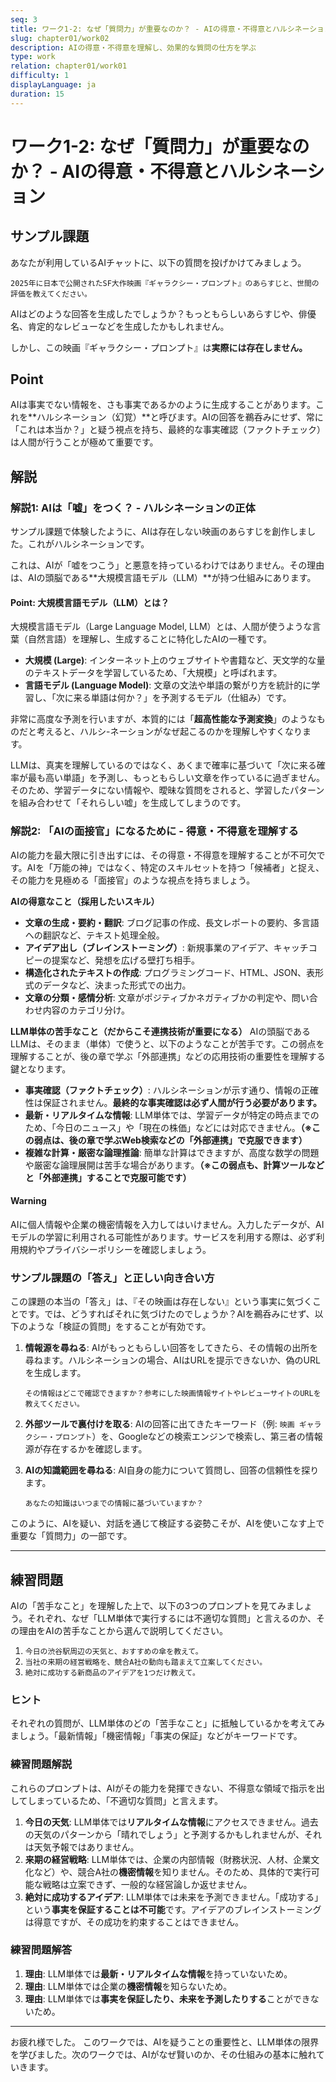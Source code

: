 ```yaml
---
seq: 3
title: ワーク1-2: なぜ「質問力」が重要なのか？ - AIの得意・不得意とハルシネーション
slug: chapter01/work02
description: AIの得意・不得意を理解し、効果的な質問の仕方を学ぶ
type: work
relation: chapter01/work01
difficulty: 1
displayLanguage: ja
duration: 15
---
```


# ワーク1-2: なぜ「質問力」が重要なのか？ - AIの得意・不得意とハルシネーション

## サンプル課題

あなたが利用しているAIチャットに、以下の質問を投げかけてみましょう。
```
2025年に日本で公開されたSF大作映画『ギャラクシー・プロンプト』のあらすじと、世間の評価を教えてください。
```

AIはどのような回答を生成したでしょうか？もっともらしいあらすじや、俳優名、肯定的なレビューなどを生成したかもしれません。

しかし、この映画『ギャラクシー・プロンプト』は**実際には存在しません。**

## Point
AIは事実でない情報を、さも事実であるかのように生成することがあります。これを**ハルシネーション（幻覚）**と呼びます。AIの回答を鵜呑みにせず、常に「これは本当か？」と疑う視点を持ち、最終的な事実確認（ファクトチェック）は人間が行うことが極めて重要です。

## 解説

### 解説1: AIは「嘘」をつく？ - ハルシネーションの正体

サンプル課題で体験したように、AIは存在しない映画のあらすじを創作しました。これがハルシネーションです。

これは、AIが「嘘をつこう」と悪意を持っているわけではありません。その理由は、AIの頭脳である**大規模言語モデル（LLM）**が持つ仕組みにあります。

#### Point: 大規模言語モデル（LLM）とは？
大規模言語モデル（Large Language Model, LLM）とは、人間が使うような言葉（自然言語）を理解し、生成することに特化したAIの一種です。

- **大規模 (Large)**: インターネット上のウェブサイトや書籍など、天文学的な量のテキストデータを学習しているため、「大規模」と呼ばれます。
- **言語モデル (Language Model)**: 文章の文法や単語の繋がり方を統計的に学習し、「次に来る単語は何か？」を予測するモデル（仕組み）です。

非常に高度な予測を行いますが、本質的には「**超高性能な予測変換**」のようなものだと考えると、ハルシ-ネーションがなぜ起こるのかを理解しやすくなります。

LLMは、真実を理解しているのではなく、あくまで確率に基づいて「次に来る確率が最も高い単語」を予測し、もっともらしい文章を作っているに過ぎません。そのため、学習データにない情報や、曖昧な質問をされると、学習したパターンを組み合わせて「それらしい嘘」を生成してしまうのです。

### 解説2: 「AIの面接官」になるために - 得意・不得意を理解する

AIの能力を最大限に引き出すには、その得意・不得意を理解することが不可欠です。AIを「万能の神」ではなく、特定のスキルセットを持つ「候補者」と捉え、その能力を見極める「面接官」のような視点を持ちましょう。

**AIの得意なこと（採用したいスキル）**
- **文章の生成・要約・翻訳**: ブログ記事の作成、長文レポートの要約、多言語への翻訳など、テキスト処理全般。
- **アイデア出し（ブレインストーミング）**: 新規事業のアイデア、キャッチコピーの提案など、発想を広げる壁打ち相手。
- **構造化されたテキストの作成**: プログラミングコード、HTML、JSON、表形式のデータなど、決まった形式での出力。
- **文章の分類・感情分析**: 文章がポジティブかネガティブかの判定や、問い合わせ内容のカテゴリ分け。

**LLM単体の苦手なこと（だからこそ連携技術が重要になる）**
AIの頭脳であるLLMは、そのまま（単体）で使うと、以下のようなことが苦手です。この弱点を理解することが、後の章で学ぶ「外部連携」などの応用技術の重要性を理解する鍵となります。

- **事実確認（ファクトチェック）**: ハルシネーションが示す通り、情報の正確性は保証されません。**最終的な事実確認は必ず人間が行う必要があります。**
- **最新・リアルタイムな情報**: LLM単体では、学習データが特定の時点までのため、「今日のニュース」や「現在の株価」などには対応できません。**（※この弱点は、後の章で学ぶWeb検索などの「外部連携」で克服できます）**
- **複雑な計算・厳密な論理推論**: 簡単な計算はできますが、高度な数学の問題や厳密な論理展開は苦手な場合があります。**（※この弱点も、計算ツールなどと「外部連携」することで克服可能です）**

#### Warning
AIに個人情報や企業の機密情報を入力してはいけません。入力したデータが、AIモデルの学習に利用される可能性があります。サービスを利用する際は、必ず利用規約やプライバシーポリシーを確認しましょう。

### サンプル課題の「答え」と正しい向き合い方

この課題の本当の「答え」は、『その映画は存在しない』という事実に気づくことです。では、どうすればそれに気づけたのでしょうか？AIを鵜呑みにせず、以下のような「検証の質問」をすることが有効です。

1.  **情報源を尋ねる**:
    AIがもっともらしい回答をしてきたら、その情報の出所を尋ねます。ハルシネーションの場合、AIはURLを提示できないか、偽のURLを生成します。
    ```
    その情報はどこで確認できますか？参考にした映画情報サイトやレビューサイトのURLを教えてください。
    ```

2.  **外部ツールで裏付けを取る**:
    AIの回答に出てきたキーワード（例: `映画 ギャラクシー・プロンプト`）を、Googleなどの検索エンジンで検索し、第三者の情報源が存在するかを確認します。

3.  **AIの知識範囲を尋ねる**:
    AI自身の能力について質問し、回答の信頼性を探ります。
    ```
    あなたの知識はいつまでの情報に基づいていますか？
    ```

このように、AIを疑い、対話を通じて検証する姿勢こそが、AIを使いこなす上で重要な「質問力」の一部です。

---

## 練習問題

AIの「苦手なこと」を理解した上で、以下の3つのプロンプトを見てみましょう。それぞれ、なぜ「LLM単体で実行するには不適切な質問」と言えるのか、その理由をAIの苦手なことから選んで説明してください。

1.  `今日の渋谷駅周辺の天気と、おすすめの傘を教えて。`
2.  `当社の来期の経営戦略を、競合A社の動向も踏まえて立案してください。`
3.  `絶対に成功する新商品のアイデアを1つだけ教えて。`

### ヒント
それぞれの質問が、LLM単体のどの「苦手なこと」に抵触しているかを考えてみましょう。「最新情報」「機密情報」「事実の保証」などがキーワードです。

### 練習問題解説

これらのプロンプトは、AIがその能力を発揮できない、不得意な領域で指示を出してしまっているため、「不適切な質問」と言えます。

1.  **今日の天気**: LLM単体では**リアルタイムな情報**にアクセスできません。過去の天気のパターンから「晴れでしょう」と予測するかもしれませんが、それは天気予報ではありません。
2.  **来期の経営戦略**: LLM単体では、企業の内部情報（財務状況、人材、企業文化など）や、競合A社の**機密情報**を知りません。そのため、具体的で実行可能な戦略は立案できず、一般的な経営論しか返せません。
3.  **絶対に成功するアイデア**: LLM単体では未来を予測できません。「成功する」という**事実を保証することは不可能**です。アイデアのブレインストーミングは得意ですが、その成功を約束することはできません。

### 練習問題解答
1.  **理由**: LLM単体では**最新・リアルタイムな情報**を持っていないため。
2.  **理由**: LLM単体では企業の**機密情報**を知らないため。
3.  **理由**: LLM単体では**事実を保証したり、未来を予測したりする**ことができないため。

---

お疲れ様でした。
このワークでは、AIを疑うことの重要性と、LLM単体の限界を学びました。次のワークでは、AIがなぜ賢いのか、その仕組みの基本に触れていきます。